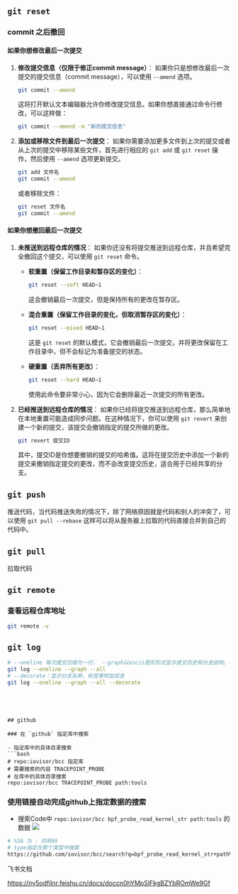 



## `git reset`

### commit 之后撤回

#### 如果你想修改最后一次提交

1. **修改提交信息（仅限于修正commit message）**：
   如果你只是想修改最后一次提交的提交信息（commit message），可以使用 `--amend` 选项。
   ```sh
   git commit --amend
   ```
   这将打开默认文本编辑器允许你修改提交信息。如果你想直接通过命令行修改，可以这样做：
   ```sh
   git commit --amend -m "新的提交信息"
   ```

2. **添加或移除文件到最后一次提交**：
   如果你需要添加更多文件到上次的提交或者从上次的提交中移除某些文件，首先进行相应的 `git add` 或 `git reset` 操作，然后使用 `--amend` 选项更新提交。
   ```sh
   git add 文件名
   git commit --amend
   ```
   或者移除文件：
   ```sh
   git reset 文件名
   git commit --amend
   ```

#### 如果你想撤回最后一次提交

1. **未推送到远程仓库的情况**：
   如果你还没有将提交推送到远程仓库，并且希望完全撤回这个提交，可以使用 `git reset` 命令。
   
   - **软重置（保留工作目录和暂存区的变化）**：
     ```sh
     git reset --soft HEAD~1
     ```
     这会撤销最后一次提交，但是保持所有的更改在暂存区。

   - **混合重置（保留工作目录的变化，但取消暂存区的变化）**：
     ```sh
     git reset --mixed HEAD~1
     ```
     这是 `git reset` 的默认模式，它会撤销最后一次提交，并将更改保留在工作目录中，但不会标记为准备提交的状态。

   - **硬重置（丢弃所有更改）**：
     ```sh
     git reset --hard HEAD~1
     ```
     使用此命令要非常小心，因为它会删除最近一次提交的所有更改。

2. **已经推送到远程仓库的情况**：
   如果你已经将提交推送到远程仓库，那么简单地在本地重置可能造成同步问题。在这种情况下，你可以使用 `git revert` 来创建一个新的提交，该提交会撤销指定的提交所做的更改。
   ```sh
   git revert 提交ID
   ```
   其中，提交ID是你想要撤销的提交的哈希值。这将在提交历史中添加一个新的提交来撤销指定提交的更改，而不会改变提交历史，适合用于已经共享的分支。


## `git push`

推送代码，当代码推送失败的情况下，除了网络原因就是代码和别人的冲突了，可以使用 `git pull --rebase` 这样可以将从服务器上拉取的代码直接合并到自己的代码中。


## `git pull`
拉取代码


## `git remote`

### 查看远程仓库地址

```bash
git remote -v
```



## `git log`

```bash
# --oneline 每次提交压缩为一行， --graph以ascii图形形式显示提交历史和分支结构，--all显示所有分支历史提交记录
git log --oneline --graph --all
# --decorate：显示分支名称、标签等附加信息
git log --oneline --graph --all --decorate

```
```




## github

### 在 `github` 指定库中搜索

- 指定库中的具体目录搜索
```bash
# repo:iovisor/bcc 指定库
# 需要搜索的内容 TRACEPOINT_PROBE
# 在库中的具体目录搜索
repo:iovisor/bcc TRACEPOINT_PROBE path:tools
```



### 使用链接自动完成github上指定数据的搜索

- 搜索Code中 `repo:iovisor/bcc bpf_probe_read_kernel_str path:tools` 的数据
![](attachments/Pasted%20image%2020250220103250.png)
```bash
# %3A 为 : 的转码
# type指定在那个类型中搜索
https://github.com/iovisor/bcc/search?q=bpf_probe_read_kernel_str+path%3Atools&type=Code[search /tools]
```



飞书文档

https://ny5odfilnr.feishu.cn/docs/doccn0hYMpSlFkgBZYbROmWe9Gf




